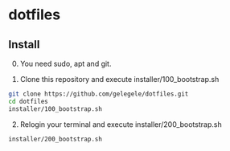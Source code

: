 # dotfiles

## Install

0. You need sudo, apt and git.

1. Clone this repository and execute installer/100_bootstrap.sh
```.sh
git clone https://github.com/gelegele/dotfiles.git
cd dotfiles
installer/100_bootstrap.sh
```
2. Relogin your terminal and execute installer/200_bootstrap.sh

```.sh
installer/200_bootstrap.sh
```
